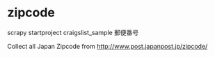 # zipcode
 scrapy startproject craigslist_sample
郵便番号

Collect all Japan Zipcode from http://www.post.japanpost.jp/zipcode/
